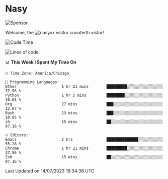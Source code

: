 # Nasy

<!--
<p align="center">
<img height="200" src="https://github-readme-stats.vercel.app/api?username=nasyxx&count_private=true&show_icons=true&theme=dracula&include_all_commits=true"/>
<img height="200" src="https://github-readme-stats.vercel.app/api/top-langs/?username=nasyxx&theme=dracula&hide=html,jupyter+notebook&count_private=true&show_icons=true"/>
</p>

  
----------------
-->

![Sponsor](https://img.shields.io/static/v1.svg?label=Sponsor&message=%E2%9D%A4&logo=GitHub&style=flat&color=pink)
 
Welcome, the ![nasyxx visitor counter](https://count.getloli.com/get/@nasyxx?theme=rule34)th vistor!
 
<!--START_SECTION:waka-->
![Code Time](http://img.shields.io/badge/Code%20Time-3%2C597%20hrs%2023%20mins-blue)

![Lines of code](https://img.shields.io/badge/From%20Hello%20World%20I%27ve%20Written-6.3%20million%20lines%20of%20code-blue)

📊 **This Week I Spent My Time On** 

```text
🕑︎ Time Zone: America/Chicago

💬 Programming Languages: 
Other                    1 hr 21 mins        █████████░░░░░░░░░░░░░░░░   37.56 % 
Python                   1 hr 5 mins         ████████░░░░░░░░░░░░░░░░░   30.01 % 
Org                      27 mins             ███░░░░░░░░░░░░░░░░░░░░░░   12.87 % 
Bash                     23 mins             ███░░░░░░░░░░░░░░░░░░░░░░   10.85 % 
sh                       15 mins             ██░░░░░░░░░░░░░░░░░░░░░░░   07.16 % 

🔥 Editors: 
Emacs                    2 hrs               ██████████████░░░░░░░░░░░   55.28 % 
Chrome                   1 hr 21 mins        █████████░░░░░░░░░░░░░░░░   37.56 % 
Zsh                      15 mins             ██░░░░░░░░░░░░░░░░░░░░░░░   07.16 % 
```


 Last Updated on 14/07/2023 16:34:36 UTC
<!--END_SECTION:waka-->

<!-- ![visitors](https://visitor-badge.laobi.icu/badge?page_id=nasyxx.nasyxx) -->
